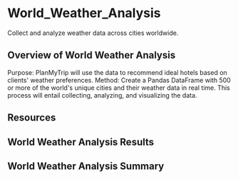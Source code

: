 # World_Weather_Analysis
Collect and analyze weather data across cities worldwide.

## Overview of World Weather Analysis
Purpose: PlanMyTrip will use the data to recommend ideal hotels based on clients' weather preferences.
Method: Create a Pandas DataFrame with 500 or more of the world's unique cities and their weather data in real time. This process will entail collecting, analyzing, and visualizing the data.

## Resources

## World Weather Analysis Results

## World Weather Analysis Summary